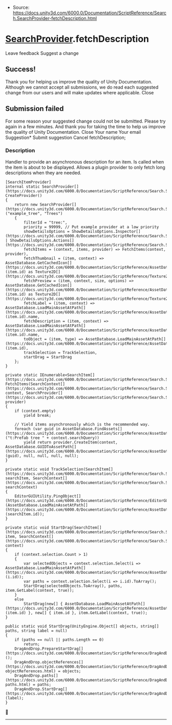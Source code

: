 * Source: https://docs.unity3d.com/6000.0/Documentation/ScriptReference/Search.SearchProvider-fetchDescription.html

#  [SearchProvider](https://docs.unity3d.com/6000.0/Documentation/ScriptReference/Search.SearchProvider.html).fetchDescription
Leave feedback
Suggest a change
## Success!
Thank you for helping us improve the quality of Unity Documentation. Although we cannot accept all submissions, we do read each suggested change from our users and will make updates where applicable.
Close
## Submission failed
For some reason your suggested change could not be submitted. Please <a>try again</a> in a few minutes. And thank you for taking the time to help us improve the quality of Unity Documentation.
Close
Your name Your email Suggestion* Submit suggestion
Cancel
fetchDescription; 
### Description
Handler to provide an asynchronous description for an item. Is called when the item is about to be displayed. Allows a plugin provider to only fetch long descriptions when they are needed.
```
[SearchItemProvider]
internal static SearchProvider[](https://docs.unity3d.com/6000.0/Documentation/ScriptReference/Search.SearchProvider.html) CreateProvider()
{
    return new SearchProvider[](https://docs.unity3d.com/6000.0/Documentation/ScriptReference/Search.SearchProvider.html)("example_tree", "Trees")
    {
        filterId = "tree:",
        priority = 99999, // Put example provider at a low priority
        showDetailsOptions = ShowDetailsOptions.Inspector[](https://docs.unity3d.com/6000.0/Documentation/ScriptReference/Search.ShowDetailsOptions.Inspector.html) | ShowDetailsOptions.Actions[](https://docs.unity3d.com/6000.0/Documentation/ScriptReference/Search.ShowDetailsOptions.Actions.html),
        fetchItems = (context, items, provider) => FetchItems(context, provider),
        fetchThumbnail = (item, context) => AssetDatabase.GetCachedIcon[](https://docs.unity3d.com/6000.0/Documentation/ScriptReference/AssetDatabase.GetCachedIcon.html)(item.id) as Texture2D[](https://docs.unity3d.com/6000.0/Documentation/ScriptReference/Texture2D.html),
        fetchPreview = (item, context, size, options) => AssetDatabase.GetCachedIcon[](https://docs.unity3d.com/6000.0/Documentation/ScriptReference/AssetDatabase.GetCachedIcon.html)(item.id) as Texture2D[](https://docs.unity3d.com/6000.0/Documentation/ScriptReference/Texture2D.html),
        fetchLabel = (item, context) => AssetDatabase.LoadMainAssetAtPath[](https://docs.unity3d.com/6000.0/Documentation/ScriptReference/AssetDatabase.LoadMainAssetAtPath.html)(item.id).name,
        fetchDescription = (item, context) => AssetDatabase.LoadMainAssetAtPath[](https://docs.unity3d.com/6000.0/Documentation/ScriptReference/AssetDatabase.LoadMainAssetAtPath.html)(item.id).name,
        toObject = (item, type) => AssetDatabase.LoadMainAssetAtPath[](https://docs.unity3d.com/6000.0/Documentation/ScriptReference/AssetDatabase.LoadMainAssetAtPath.html)(item.id),
        trackSelection = TrackSelection,
        startDrag = StartDrag
    };
}

private static IEnumerable<SearchItem[](https://docs.unity3d.com/6000.0/Documentation/ScriptReference/Search.SearchItem.html)> FetchItems(SearchContext[](https://docs.unity3d.com/6000.0/Documentation/ScriptReference/Search.SearchContext.html) context, SearchProvider[](https://docs.unity3d.com/6000.0/Documentation/ScriptReference/Search.SearchProvider.html) provider)
{
    if (context.empty)
        yield break;

    // Yield items asynchronously which is the recommended way.
    foreach (var guid in AssetDatabase.FindAssets[](https://docs.unity3d.com/6000.0/Documentation/ScriptReference/AssetDatabase.FindAssets.html)("t:Prefab tree " + context.searchQuery))
        yield return provider.CreateItem(context, AssetDatabase.GUIDToAssetPath[](https://docs.unity3d.com/6000.0/Documentation/ScriptReference/AssetDatabase.GUIDToAssetPath.html)(guid), null, null, null, null);
}

private static void TrackSelection(SearchItem[](https://docs.unity3d.com/6000.0/Documentation/ScriptReference/Search.SearchItem.html) searchItem, SearchContext[](https://docs.unity3d.com/6000.0/Documentation/ScriptReference/Search.SearchContext.html) searchContext)
{
    EditorGUIUtility.PingObject[](https://docs.unity3d.com/6000.0/Documentation/ScriptReference/EditorGUIUtility.PingObject.html)(AssetDatabase.LoadMainAssetAtPath[](https://docs.unity3d.com/6000.0/Documentation/ScriptReference/AssetDatabase.LoadMainAssetAtPath.html)(searchItem.id));
}

private static void StartDrag(SearchItem[](https://docs.unity3d.com/6000.0/Documentation/ScriptReference/Search.SearchItem.html) item, SearchContext[](https://docs.unity3d.com/6000.0/Documentation/ScriptReference/Search.SearchContext.html) context)
{
    if (context.selection.Count > 1)
    {
        var selectedObjects = context.selection.Select(i => AssetDatabase.LoadMainAssetAtPath[](https://docs.unity3d.com/6000.0/Documentation/ScriptReference/AssetDatabase.LoadMainAssetAtPath.html)(i.id));
        var paths = context.selection.Select(i => i.id).ToArray();
        StartDrag(selectedObjects.ToArray(), paths, item.GetLabel(context, true));
    }
    else
        StartDrag(new[] { AssetDatabase.LoadMainAssetAtPath[](https://docs.unity3d.com/6000.0/Documentation/ScriptReference/AssetDatabase.LoadMainAssetAtPath.html)(item.id) }, new[] { item.id }, item.GetLabel(context, true));
}

public static void StartDrag(UnityEngine.Object[] objects, string[] paths, string label = null)
{
    if (paths == null || paths.Length == 0)
        return;
    DragAndDrop.PrepareStartDrag[](https://docs.unity3d.com/6000.0/Documentation/ScriptReference/DragAndDrop.PrepareStartDrag.html)();
    DragAndDrop.objectReferences[](https://docs.unity3d.com/6000.0/Documentation/ScriptReference/DragAndDrop-objectReferences.html) = objects;
    DragAndDrop.paths[](https://docs.unity3d.com/6000.0/Documentation/ScriptReference/DragAndDrop-paths.html) = paths;
    DragAndDrop.StartDrag[](https://docs.unity3d.com/6000.0/Documentation/ScriptReference/DragAndDrop.StartDrag.html)(label);
}

```

* * *
